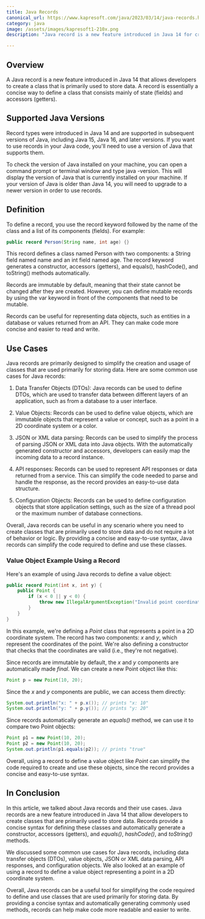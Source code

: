 ```yaml
---
title: Java Records
canonical_url: https://www.kapresoft.com/java/2023/03/14/java-records.html
category: java
image: /assets/images/kapresoft1-210x.png
description: "Java record is a new feature introduced in Java 14 for creating classes primarily used for storing data. It's a concise way to define a class consisting mainly of fields and getters."

---
```


## Overview

A Java record is a new feature introduced in Java 14 that allows developers to create a class that is primarily used to store data. A record is essentially a concise way to define a class that consists mainly of state (fields) and accessors (getters).
<!--excerpt-->

## Supported Java Versions

Record types were introduced in Java 14 and are supported in subsequent versions of Java, including Java 15, Java 16, and later versions. If you want to use records in your Java code, you'll need to use a version of Java that supports them.

To check the version of Java installed on your machine, you can open a command prompt or terminal window and type java -version. This will display the version of Java that is currently installed on your machine. If your version of Java is older than Java 14, you will need to upgrade to a newer version in order to use records.

## Definition

To define a record, you use the record keyword followed by the name of the class and a list of its components (fields). For example:


```java
public record Person(String name, int age) {}
```

This record defines a class named Person with two components: a String field named name and an int field named age. The record keyword generates a constructor, accessors (getters), and equals(), hashCode(), and toString() methods automatically.

Records are immutable by default, meaning that their state cannot be changed after they are created. However, you can define mutable records by using the var keyword in front of the components that need to be mutable.

Records can be useful for representing data objects, such as entities in a database or values returned from an API. They can make code more concise and easier to read and write.

## Use Cases

Java records are primarily designed to simplify the creation and usage of classes that are used primarily for storing data. Here are some common use cases for Java records:

1. Data Transfer Objects (DTOs): Java records can be used to define DTOs, which are used to transfer data between different layers of an application, such as from a database to a user interface.

1. Value Objects: Records can be used to define value objects, which are immutable objects that represent a value or concept, such as a point in a 2D coordinate system or a color.

1. JSON or XML data parsing: Records can be used to simplify the process of parsing JSON or XML data into Java objects. With the automatically generated constructor and accessors, developers can easily map the incoming data to a record instance.

1. API responses: Records can be used to represent API responses or data returned from a service. This can simplify the code needed to parse and handle the response, as the record provides an easy-to-use data structure.

1. Configuration Objects: Records can be used to define configuration objects that store application settings, such as the size of a thread pool or the maximum number of database connections.

Overall, Java records can be useful in any scenario where you need to create classes that are primarily used to store data and do not require a lot of behavior or logic. By providing a concise and easy-to-use syntax, Java records can simplify the code required to define and use these classes.

### Value Object Example Using a Record

Here's an example of using Java records to define a value object:

```java
public record Point(int x, int y) {
    public Point {
        if (x < 0 || y < 0) {
            throw new IllegalArgumentException("Invalid point coordinates");
        }
    }
}
```

In this example, we're defining a _Point_ class that represents a point in a 2D coordinate system. The record has two components: _x_ and _y_, which represent the coordinates of the point. We're also defining a constructor that checks that the coordinates are valid (i.e., they're not negative).

Since records are immutable by default, the _x_ and _y_ components are automatically made _final_. We can create a new Point object like this:

```java
Point p = new Point(10, 20);
```

Since the _x_ and _y_ components are public, we can access them directly:

```java
System.out.println("x: " + p.x()); // prints "x: 10"
System.out.println("y: " + p.y()); // prints "y: 20"
```

Since records automatically generate an _equals()_ method, we can use it to compare two Point objects:

```java
Point p1 = new Point(10, 20);
Point p2 = new Point(10, 20);
System.out.println(p1.equals(p2)); // prints "true"
```

Overall, using a record to define a value object like _Point_ can simplify the code required to create and use these objects, since the record provides a concise and easy-to-use syntax.

## In Conclusion

In this article, we talked about Java records and their use cases. Java records are a new feature introduced in Java 14 that allow developers to create classes that are primarily used to store data. Records provide a concise syntax for defining these classes and automatically generate a constructor, accessors (getters), and _equals()_, _hashCode()_, and _toString()_ methods.

We discussed some common use cases for Java records, including data transfer objects (DTOs), value objects, JSON or XML data parsing, API responses, and configuration objects. We also looked at an example of using a record to define a value object representing a point in a 2D coordinate system.

Overall, Java records can be a useful tool for simplifying the code required to define and use classes that are used primarily for storing data. By providing a concise syntax and automatically generating commonly used methods, records can help make code more readable and easier to write.
